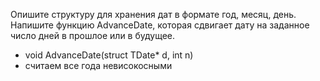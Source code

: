 Опишите структуру для хранения дат в формате год, месяц, день. Напишите функцию AdvanceDate, которая сдвигает дату на заданное число дней в прошлое или в будущее.
- void AdvanceDate(struct TDate* d, int n)
- считаем все года невисокосными
